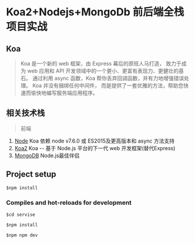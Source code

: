 # Koa2+Nodejs+MongoDb 前后端全栈项目实战

## Koa

> Koa 是一个新的 web 框架，由 Express 幕后的原班人马打造， 致力于成为 web 应用和 API 开发领域中的一个更小、更富有表现力、更健壮的基石。 通过利用 async 函数，Koa 帮你丢弃回调函数，并有力地增强错误处理。 Koa 并没有捆绑任何中间件， 而是提供了一套优雅的方法，帮助您快速而愉快地编写服务端应用程序。

## 相关技术栈

> 前端

1. [Node](https://nodejs.org/zh-cn/) Koa 依赖 node v7.6.0 或 ES2015及更高版本和 async 方法支持
2. [Koa2](http://es6.ruanyifeng.com) Koa -- 基于 Node.js 平台的下一代 web 开发框架(替代Express)
3. [MongoDB](https://www.mongodb.com/) Node.js最佳伴侣

<!-- mongod --dbpath=E:\personal\koa\service\db --port=27017 -->
<!-- mongod --dbpath=/www/wwwroot/koa/service/db --port=27017 -->
<!-- /www/wwwroot/koa/service -->
<!-- echo "/www/wwwroot/koa/service/mongodb --dbpath=/www/wwwroot/koa/service/mongodb/db –logpath=/www/wwwroot/koa/service/mongodb/logs –logappend  --auth -–port=27017" >> /etc/rc.local

/www/wwwroot/koa/service/mongodb/bin/mongod --/www/wwwroot/koa/service/mongodb/db --logpath=/www/wwwroot/koa/service/mongodb/logs --logappend  --port=27017 --fork

dbpath=/www/wwwroot/koa/service/mongodb/db
logpath=/www/wwwroot/koa/service/mongodb/logs
port=27017
fork=true -->

<!-- ./mongod -f mongodb.conf -->

## Project setup
```
$npm install
```

### Compiles and hot-reloads for development
```
$cd servise

$npm install

$npm npm dev
```

